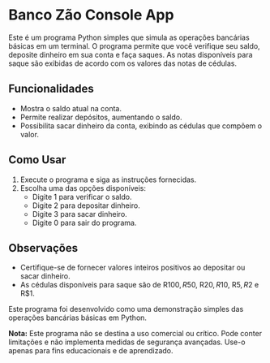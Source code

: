 # Banco Zão Console App

Este é um programa Python simples que simula as operações bancárias básicas em um terminal. O programa permite que você verifique seu saldo, deposite dinheiro em sua conta e faça saques. As notas disponíveis para saque são exibidas de acordo com os valores das notas de cédulas.

## Funcionalidades

- Mostra o saldo atual na conta.
- Permite realizar depósitos, aumentando o saldo.
- Possibilita sacar dinheiro da conta, exibindo as cédulas que compõem o valor.

## Como Usar

1. Execute o programa e siga as instruções fornecidas.
2. Escolha uma das opções disponíveis:
   - Digite 1 para verificar o saldo.
   - Digite 2 para depositar dinheiro.
   - Digite 3 para sacar dinheiro.
   - Digite 0 para sair do programa.

## Observações

- Certifique-se de fornecer valores inteiros positivos ao depositar ou sacar dinheiro.
- As cédulas disponíveis para saque são de R$100, R$50, R$20, R$10, R$5, R$2 e R$1.

Este programa foi desenvolvido como uma demonstração simples das operações bancárias básicas em Python.

**Nota:** Este programa não se destina a uso comercial ou crítico. Pode conter limitações e não implementa medidas de segurança avançadas. Use-o apenas para fins educacionais e de aprendizado.

